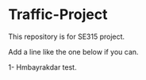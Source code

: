 # Traffic-Project
This repository is for SE315 project.

Add a line like the one below if you can.

1- Hmbayrakdar test.


